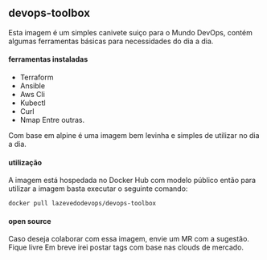 ## devops-toolbox

Esta imagem é um simples canivete suiço para o Mundo DevOps, contém algumas ferramentas básicas para necessidades do dia a dia.

#### ferramentas instaladas

- Terraform
- Ansible
- Aws Cli
- Kubectl
- Curl
- Nmap
Entre outras.

Com base em alpine é uma imagem bem levinha e simples de utilizar no dia a dia.

#### utilização 

A imagem está hospedada no Docker Hub com modelo público então para utilizar a imagem basta executar o seguinte comando:

```shell
docker pull lazevedodevops/devops-toolbox
```
#### open source

Caso deseja colaborar com essa imagem, envie um MR com a sugestão. Fique livre
Em breve irei postar tags com base nas clouds de mercado.